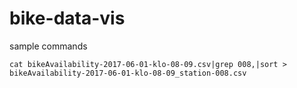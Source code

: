 # bike-data-vis

sample commands
```
cat bikeAvailability-2017-06-01-klo-08-09.csv|grep 008,|sort > bikeAvailability-2017-06-01-klo-08-09_station-008.csv
```
